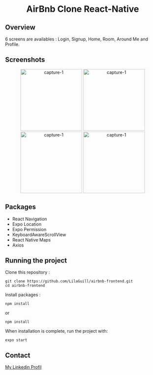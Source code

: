<h1 align="center">AirBnb Clone React-Native</h1>

## Overview

6 screens are availables : Login, Signup, Home, Room, Around Me and Profile.

## Screenshots

<p align="center">
  <img width="200" src="https://github.com/LilaGuill/airbnb-frontend/tree/master/assets/screen2.png" alt="capture-1">
   <img width="200" src="https://github.com/LilaGuill/airbnb-frontend/tree/master/assets/screen3.png" alt="capture-1">
   <img width="200" src="https://github.com/LilaGuill/airbnb-frontend/tree/master/assets/screen4.png" alt="capture-1">
 <img width="200" src="https://github.com/LilaGuill/airbnb-frontend/tree/master/assets/screen5.png" alt="capture-1">
</p>

## Packages

- React Navigation
- Expo Location
- Expo Permission
- KeyboardAwareScrollView
- React Native Maps
- Axios

## Running the project

Clone this repository :

```
git clone https://github.com/LilaGuill/airbnb-frontend.git
cd airbnb-frontend
```

Install packages :

```
npm install
```

or

```
npm install
```

When installation is complete, run the project with:

```
expo start
```

## Contact

<a href="https://www.linkedin.com/in/lila-guillermic-66542476/" target="_blank">My Linkedin Profil</a>
